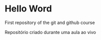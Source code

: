 # Hello Word
 First repository of the git and github course

 Repositório criado durante uma aula ao vivo
